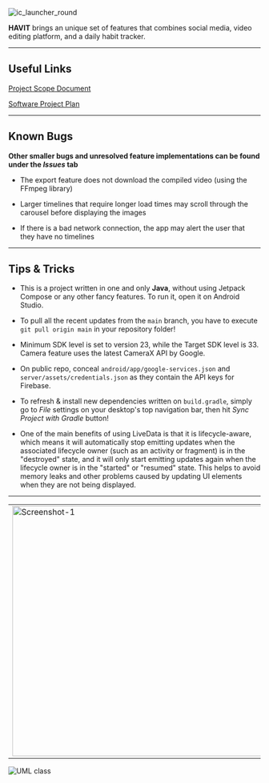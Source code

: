 ![ic_launcher_round](https://user-images.githubusercontent.com/35755386/209804411-ac4fadb7-2978-4075-81aa-12fb11967a83.png)

**HAVIT** brings an unique set of features that combines social media, video editing platform, and a daily habit tracker.

---

## Useful Links

[Project Scope Document](https://lynjeong.notion.site/Scope-Statement-2fb256b59bff4f749568277d656a9580)

[Software Project Plan](https://lynjeong.notion.site/Software-Project-Plan-3a25cd6001224308a9ca8408c7de8aa2)

---
## Known Bugs

**Other smaller bugs and unresolved feature implementations can be found under the *Issues* tab**

- The export feature does not download the compiled video (using the FFmpeg library)

- Larger timelines that require longer load times may scroll through the carousel before displaying the images

- If there is a bad network connection, the app may alert the user that they have no timelines

---
## Tips & Tricks

- This is a project written in one and only **Java**, without using Jetpack Compose or any other fancy features. To run it, open it on Android Studio.

- To pull all the recent updates from the ```main``` branch, you have to execute ```git pull origin main``` in your repository folder!

- Minimum SDK level is set to version 23, while the Target SDK level is 33. Camera feature uses the latest CameraX API by Google.

- On public repo, conceal ```android/app/google-services.json``` and ```server/assets/credentials.json``` as they contain the API keys for Firebase.

- To refresh & install new dependencies written on ```build.gradle```, simply go to *File* settings on your desktop's top navigation bar, then hit *Sync Project with Gradle* button!

- One of the main benefits of using LiveData is that it is lifecycle-aware, which means it will automatically stop emitting updates when the associated lifecycle owner (such as an activity or fragment) is in the "destroyed" state, and it will only start emitting updates again when the lifecycle owner is in the "started" or "resumed" state. This helps to avoid memory leaks and other problems caused by updating UI elements when they are not being displayed.

---

<table><tr>

<td valign="center"><img width="500" alt="Screenshot-1" src="https://user-images.githubusercontent.com/35755386/209806062-aa66f78e-09e1-4977-bdb6-287b388a3ae6.jpg"></td>

<td valign="center"><img width="500" alt="Screenshot-2" src="https://user-images.githubusercontent.com/35755386/209806112-05018597-1650-4651-b947-81b790a424c1.jpg"></td>

<td valign="center"><img width="500" alt="Screenshot-3" src="https://user-images.githubusercontent.com/35755386/209806135-f04ba766-6055-4f02-9344-5b8ea22ec4a9.jpg"></td>

</tr></table>

![UML class](https://user-images.githubusercontent.com/35755386/208787080-85a6a410-15bb-47c8-8af6-9ebfef9e678a.jpeg)
